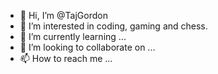 - 👋 Hi, I’m @TajGordon
- 👀 I’m interested in coding, gaming and chess.
- 🌱 I’m currently learning ...
- 💞️ I’m looking to collaborate on ...
- 📫 How to reach me ...

<!---
TajGordon/TajGordon is a ✨ special ✨ repository because its `README.md` (this file) appears on your GitHub profile.
You can click the Preview link to take a look at your changes.
--->
